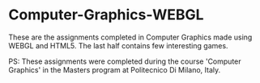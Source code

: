 # Computer-Graphics-WEBGL
These are the assignments completed in Computer Graphics made using WEBGL and HTML5. The last half contains few interesting games. <br>

PS: These assignments were completed during the course 'Computer Graphics' in the Masters program at Politecnico Di Milano, Italy.
